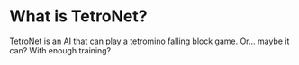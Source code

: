 # What is TetroNet?
TetroNet is an AI that can play a tetromino falling block game. Or... maybe it can? With enough training?
